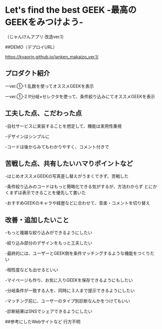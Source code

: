 # Let's find the best GEEK -最高のGEEKをみつけよう-
 （じゃんけんアプリ 改造ver.1）

##DEMO（デプロイURL）

https://kyaorin.github.io/janken_makaizo_ver.1/

## プロダクト紹介

ーver.①-1 乱数を使ってオススメGEEKを表示

ーver.①-2 If分岐×セレクタを使って、条件絞り込みにてオススメGEEKを表示

## 工夫した点、こだわった点

-自社サービスに実装することを想定して、機能は実用性重視

-デザインはシンプルに

-コードは後からみてもわかりやすく、コメント付きで

## 苦戦した点、共有したいハマりポイントなど

-はじめオススメGEEKの写真差し替えがうまくできず、苦戦した

-条件絞り込みのコードはもっと簡略化できる気がするが、方法わからず
とにかくまずは表示できることを優先して書いた

-おすすめGEEKのキャラや経歴などに合わせて、音楽・コメントを切り替え

## 改善・追加したいこと

-もっと複雑な絞り込みができるようにしたい

-絞り込み部分のデザインをもっと工夫したい

-最終的には、ユーザーとGEEK側を条件マッチングするような機能をつくりたい

-相性度なども出せるといい

-マイページも作り、お気に入りGEEKを保存できるようにもしたい

-分岐条件が一致する人を、同時に３人まで提示できるようにしたい

-マッチング前に、ユーザーのタイプ別診断なんかをつけてもいい

-診断結果はSNSでシェアできるようにしたい

##参考にしたWebサイトなど
行方不明

